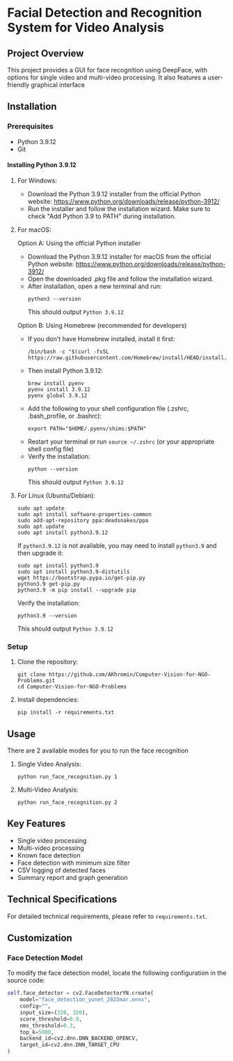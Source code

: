 # Facial Detection and Recognition System for Video Analysis

## Project Overview
This project provides a GUI for face recognition using DeepFace, with options for single video and multi-video processing.
It also features a user-friendly graphical interface 

## Installation

### Prerequisites
- Python 3.9.12
- Git

#### Installing Python 3.9.12

1. For Windows:
   - Download the Python 3.9.12 installer from the official Python website: https://www.python.org/downloads/release/python-3912/
   - Run the installer and follow the installation wizard. Make sure to check "Add Python 3.9 to PATH" during installation.

2. For macOS:
   
   Option A: Using the official Python installer
   - Download the Python 3.9.12 installer for macOS from the official Python website: https://www.python.org/downloads/release/python-3912/
   - Open the downloaded .pkg file and follow the installation wizard.
   - After installation, open a new terminal and run:
     ```
     python3 --version
     ```
     This should output `Python 3.9.12`

   Option B: Using Homebrew (recommended for developers)
   - If you don't have Homebrew installed, install it first:
     ```
     /bin/bash -c "$(curl -fsSL https://raw.githubusercontent.com/Homebrew/install/HEAD/install.sh)"
     ```
   - Then install Python 3.9.12:
     ```
     brew install pyenv
     pyenv install 3.9.12
     pyenv global 3.9.12
     ```
   - Add the following to your shell configuration file (.zshrc, .bash_profile, or .bashrc):
     ```
     export PATH="$HOME/.pyenv/shims:$PATH"
     ```
   - Restart your terminal or run `source ~/.zshrc` (or your appropriate shell config file)
   - Verify the installation:
     ```
     python --version
     ```
     This should output `Python 3.9.12`

3. For Linux (Ubuntu/Debian):
   ```
   sudo apt update
   sudo apt install software-properties-common
   sudo add-apt-repository ppa:deadsnakes/ppa
   sudo apt update
   sudo apt install python3.9.12
   ```

   If `python3.9.12` is not available, you may need to install `python3.9` and then upgrade it:
   ```
   sudo apt install python3.9
   sudo apt install python3.9-distutils
   wget https://bootstrap.pypa.io/get-pip.py
   python3.9 get-pip.py
   python3.9 -m pip install --upgrade pip
   ```

   Verify the installation:
   ```
   python3.9 --version
   ```
   This should output `Python 3.9.12`

### Setup
1. Clone the repository:
   ```
   git clone https://github.com/AKhromin/Computer-Vision-for-NGO-Problems.git
   cd Computer-Vision-for-NGO-Problems
   ```

2. Install dependencies:
   ```
   pip install -r requirements.txt
   ```

## Usage

There are 2 available modes for you to run the face recognition

1. Single Video Analysis:
   ```
   python run_face_recognition.py 1
   ```

2. Multi-Video Analysis:
   ```
   python run_face_recognition.py 2
   ```

## Key Features

- Single video processing
- Multi-video processing
- Known face detection
- Face detection with minimum size filter
- CSV logging of detected faces
- Summary report and graph generation

## Technical Specifications

For detailed technical requirements, please refer to `requirements.txt`.

## Customization

### Face Detection Model

To modify the face detection model, locate the following configuration in the source code:

```python
self.face_detector = cv2.FaceDetectorYN.create(
    model="face_detection_yunet_2023mar.onnx",
    config="",
    input_size=(320, 320),
    score_threshold=0.9,
    nms_threshold=0.3,
    top_k=5000,
    backend_id=cv2.dnn.DNN_BACKEND_OPENCV,
    target_id=cv2.dnn.DNN_TARGET_CPU
)
```
